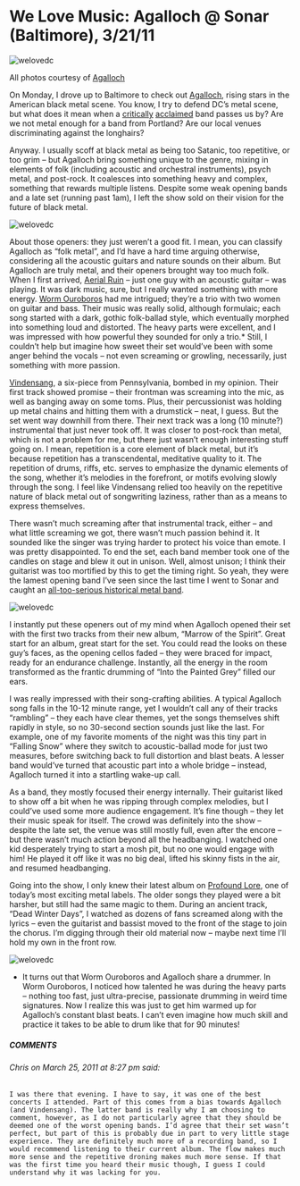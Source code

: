 # We Love Music: Agalloch @ Sonar (Baltimore), 3/21/11
![welovedc](/content/images/ag1_5551516431_o.jpg "ag1")

All photos courtesy of [Agalloch](http://www.myspace.com/agalloch/photos/)

On Monday, I drove up to Baltimore to check out [Agalloch](http://www.myspace.com/agalloch), rising stars in the American black metal scene. You know, I try to defend DC’s metal scene, but what does it mean when a [critically](http://pitchfork.com/reviews/albums/14920-marrow-of-the-spirit/) [acclaimed](http://www.npr.org/2010/12/02/131192147/first-listen-agalloch-marrow-of-the-spirit) band passes us by? Are we not metal enough for a band from Portland? Are our local venues discriminating against the longhairs?

Anyway. I usually scoff at black metal as being too Satanic, too repetitive, or too grim – but Agalloch bring something unique to the genre, mixing in elements of folk (including acoustic and orchestral instruments), psych metal, and post-rock. It coalesces into something heavy and complex, something that rewards multiple listens. Despite some weak opening bands and a late set (running past 1am), I left the show sold on their vision for the future of black metal.

![welovedc](/content/images/ag2_5551516445_o.jpg "ag2")

About those openers: they just weren’t a good fit. I mean, you can classify Agalloch as “folk metal”, and I’d have a hard time arguing otherwise, considering all the acoustic guitars and nature sounds on their album. But Agalloch are truly metal, and their openers brought way too much folk. When I first arrived, [Aerial Ruin](http://www.aerialruin.com/) – just one guy with an acoustic guitar – was playing. It was dark music, sure, but I really wanted something with more energy. [Worm Ouroboros](http://www.myspace.com/wormouroboros) had me intrigued; they’re a trio with two women on guitar and bass. Their music was really solid, although formulaic; each song started with a dark, gothic folk-ballad style, which eventually morphed into something loud and distorted. The heavy parts were excellent, and I was impressed with how powerful they sounded for only a trio.* Still, I couldn’t help but imagine how sweet their set would’ve been with some anger behind the vocals – not even screaming or growling, necessarily, just something with more passion.

[Vindensang](http://www.myspace.com/vindensang), a six-piece from Pennsylvania, bombed in my opinion. Their first track showed promise – their frontman was screaming into the mic, as well as banging away on some toms. Plus, their percussionist was holding up metal chains and hitting them with a drumstick – neat, I guess. But the set went way downhill from there. Their next track was a long (10 minute?) instrumental that just never took off. It was closer to post-rock than metal, which is not a problem for me, but there just wasn’t enough interesting stuff going on. I mean, repetition is a core element of black metal, but it’s because repetition has a transcendental, meditative quality to it. The repetition of drums, riffs, etc. serves to emphasize the dynamic elements of the song, whether it’s melodies in the forefront, or motifs evolving slowly through the song. I feel like Vindensang relied too heavily on the repetitive nature of black metal out of songwriting laziness, rather than as a means to express themselves.

There wasn’t much screaming after that instrumental track, either – and what little screaming we got, there wasn’t much passion behind it. It sounded like the singer was trying harder to protect his voice than emote. I was pretty disappointed. To end the set, each band member took one of the candles on stage and blew it out in unison. Well, almost unison; I think their guitarist was too mortified by this to get the timing right. So yeah, they were the lamest opening band I’ve seen since the last time I went to Sonar and caught an [all-too-serious historical metal band](http://pinnastorm.com/index.php/2010/11/03/unironic-historical-metal-ex-deo-sonar/).

![welovedc](/content/images/ag4_5552102842_o.jpg "ag4")

I instantly put these openers out of my mind when Agalloch opened their set with the first two tracks from their new album, “Marrow of the Spirit”. Great start for an album, great start for the set. You could read the looks on these guy’s faces, as the opening cellos faded – they were braced for impact, ready for an endurance challenge. Instantly, all the energy in the room transformed as the frantic drumming of “Into the Painted Grey” filled our ears.

I was really impressed with their song-crafting abilities. A typical Agalloch song falls in the 10-12 minute range, yet I wouldn’t call any of their tracks “rambling” – they each have clear themes, yet the songs themselves shift rapidly in style, so no 30-second section sounds just like the last. For example, one of my favorite moments of the night was this tiny part in “Falling Snow” where they switch to acoustic-ballad mode for just two measures, before switching back to full distortion and blast beats. A lesser band would’ve turned that acoustic part into a whole bridge – instead, Agalloch turned it into a startling wake-up call.

As a band, they mostly focused their energy internally. Their guitarist liked to show off a bit when he was ripping through complex melodies, but I could’ve used some more audience engagement. It’s fine though – they let their music speak for itself. The crowd was definitely into the show – despite the late set, the venue was still mostly full, even after the encore – but there wasn’t much action beyond all the headbanging. I watched one kid desperately trying to start a mosh pit, but no one would engage with him! He played it off like it was no big deal, lifted his skinny fists in the air, and resumed headbanging.

Going into the show, I only knew their latest album on [Profound Lore](http://www.profoundlorerecords.com/), one of today’s most exciting metal labels. The older songs they played were a bit harsher, but still had the same magic to them. During an ancient track, “Dead Winter Days”, I watched as dozens of fans screamed along with the lyrics – even the guitarist and bassist moved to the front of the stage to join the chorus. I’m digging through their old material now – maybe next time I’ll hold my own in the front row.

![welovedc](/content/images/ag3_5552102836_o.jpg "ag3")

* It turns out that Worm Ouroboros and Agalloch share a drummer. In Worm Ouroboros, I noticed how talented he was during the heavy parts – nothing too fast, just ultra-precise, passionate drumming in weird time signatures. Now I realize this was just to get him warmed up for Agalloch’s constant blast beats. I can’t even imagine how much skill and practice it takes to be able to drum like that for 90 minutes!


##### COMMENTS
###### Chris on March 25, 2011 at 8:27 pm said:
    I was there that evening. I have to say, it was one of the best concerts I attended. Part of this comes from a bias towards Agalloch (and Vindensang). The latter band is really why I am choosing to comment, however, as I do not particularly agree that they should be deemed one of the worst opening bands. I’d agree that their set wasn’t perfect, but part of this is probably due in part to very little stage experience. They are definitely much more of a recording band, so I would recommend listening to their current album. The flow makes much more sense and the repetitive droning makes much more sense. If that was the first time you heard their music though, I guess I could understand why it was lacking for you.
